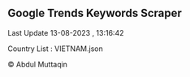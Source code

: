 

## Google Trends Keywords Scraper 
 
Last Update 13-08-2023 , 13:16:42

Country List :
VIETNAM.json



© Abdul Muttaqin 
